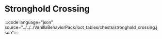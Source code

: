 # Stronghold Crossing

:::code language="json" source="../../../VanillaBehaviorPack/loot_tables/chests/stronghold_crossing.json":::